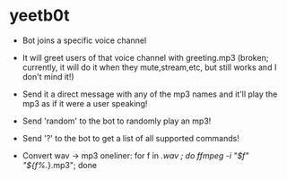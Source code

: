 # yeetb0t

- Bot joins a specific voice channel
- It will greet users of that voice channel with greeting.mp3 (broken; currently, it will do it when they mute,stream,etc, but still works and I don't mind it!)
- Send it a direct message with any of the mp3 names and it'll play the mp3 as if it were a user speaking!
- Send 'random' to the bot to randomly play an mp3!
- Send '?' to the bot to get a list of all supported commands!

- Convert wav -> mp3 oneliner: for f in *.wav ; do ffmpeg -i "$f" "${f%.*}.mp3"; done
